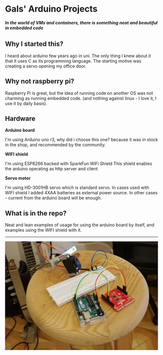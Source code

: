 # Gals' Arduino Projects

###### **In the world of VMs and containers, there is something neat and beautiful in embedded code**

## Why I started this?

I heard about arduino few years ago in uni. The only thing I knew about it that it uses C as its programming language.
The starting motive was creating a servo opening my office door.

## Why not raspberry pi?
Raspberry Pi is great, but the idea of running code on another OS was not charming as running embedded code.
(and nothing against linux - I love it, I use it by daily basis). 

## Hardware
**Arduino board**

I'm using Arduino uno r3, why did i choose this one? because it was in stock in the shop, and recommended by the community.

**WIFI shield**

I'm using ESP8266 backed with SparkFun WiFi Shield
This shield enables the arduino operating as http server and client

**Servo motor**

I'm using HD-3001HB servo which is standard servo. In cases used with WIFI shield I added 4XAA batteries as external power source. 
In other cases - current from the arduino board will be enough.

## What is in the repo?
Neat and lean examples of usage for using the arduino board by itself, and examples using the WIFI shield with it.


***

![Alt text](intro.jpg?raw=true "Optional Title")
